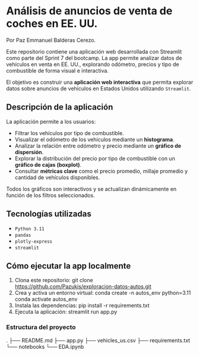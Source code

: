 # Análisis de anuncios de venta de coches en EE. UU.

Por Paz Emmanuel Balderas Cerezo.

Este repositorio contiene una aplicación web desarrollada con Streamlit como parte del Sprint 7 del bootcamp. La app permite analizar datos de vehículos en venta en EE. UU., explorando odómetro, precios y tipo de combustible de forma visual e interactiva.

El objetivo es construir una **aplicación web interactiva** que permita explorar datos sobre anuncios de vehículos en Estados Unidos utilizando `Streamlit`.

## Descripción de la aplicación
La aplicación permite a los usuarios:

- Filtrar los vehículos por tipo de combustible.
- Visualizar el odómetro de los vehículos mediante un **histograma**.
- Analizar la relación entre odómetro y precio mediante un **gráfico de dispersión**.
- Explorar la distribución del precio por tipo de combustible con un **gráfico de cajas (boxplot)**.
- Consultar **métricas clave** como el precio promedio, millaje promedio y cantidad de vehículos disponibles.

Todos los gráficos son interactivos y se actualizan dinámicamente en función de los filtros seleccionados.

## Tecnologías utilizadas
- `Python 3.11`
- `pandas`
- `plotly-express`
- `streamlit`

## Cómo ejecutar la app localmente
1. Clona este repositorio:
    git clone https://github.com/Pazukis/exploracion-datos-autos.git
2. Crea y activa un entorno virtual:
    conda create -n autos_env python=3.11
    conda activate autos_env
3. Instala las dependencias:
    pip install -r requirements.txt
4. Ejecuta la aplicación:
    streamlit run app.py

### Estructura del proyecto
.
├── README.md
├── app.py
├── vehicles_us.csv
├── requirements.txt
└── notebooks
    └── EDA.ipynb